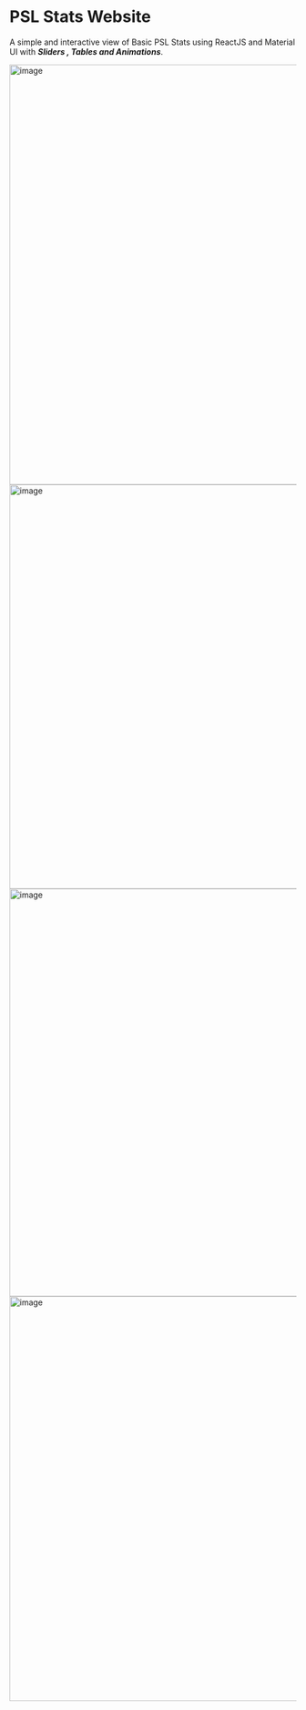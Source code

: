 # PSL Stats Website

A simple and interactive view of Basic PSL Stats using ReactJS and Material UI with ***Sliders , Tables and Animations***.


<img width="1599" height="737" alt="image" src="https://github.com/user-attachments/assets/dc03abc5-1248-4395-8316-ea1529ed1968" />

<img width="1593" height="709" alt="image" src="https://github.com/user-attachments/assets/bfb30db0-e102-4472-af25-d18cad554642" />

<img width="1591" height="715" alt="image" src="https://github.com/user-attachments/assets/dd0b6925-096d-4648-b7da-9756395d4986" />

<img width="1595" height="710" alt="image" src="https://github.com/user-attachments/assets/0da319b7-51c6-4445-aabc-815f8dd62a0c" />



